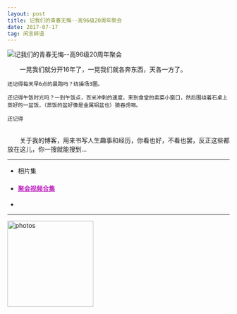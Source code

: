 ```yaml
---
layout: post
title: 记我们的青春无悔--高96级20周年聚会
date: 2017-07-17 
tag: 闲言碎语
---
```



 ![记我们的青春无悔--高96级20周年聚会](http://osg1u3s09.bkt.clouddn.com/image/jpg/material/DSC_Tianjin%20%28small%29.jpg)

　　一晃我们就分开16年了，一晃我们就各奔东西，天各一方了。
  
    还记得每天早6点的晨跑吗？绕操场3圈。
    
    还记得午饭时光吗？一到午饭点，百米冲刺的速度，来到食堂的卖菜小窗口，然后围绕着石桌上蒸好的一盆饭，（蒸饭的盆好像是金属铝盆也）狼吞虎咽。
    
    还记得
    　
   
<p></p>

　　关于我的博客，用来书写人生趣事和经历，你看也好，不看也罢，反正这些都放在这儿，你一搜就能搜到... 
   
-----------------

- 相片集


- <a href="/video/" style="color:#bd24bf"  target="_blank"><h4>聚会视频合集</h4></a> 


- 

-----------------





<a href="/photos/" target="_blank"><img src="http://omjh2j5h3.bkt.clouddn.com/%E5%A4%A9%E7%AD%96.jpg" width="195" height="195" alt="photos"/></a>

